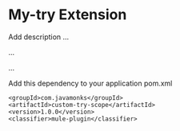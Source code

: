# My-try Extension

Add description ...


...


...


Add this dependency to your application pom.xml

```
<groupId>com.javamonks</groupId>
<artifactId>custom-try-scope</artifactId>
<version>1.0.0</version>
<classifier>mule-plugin</classifier>
```
